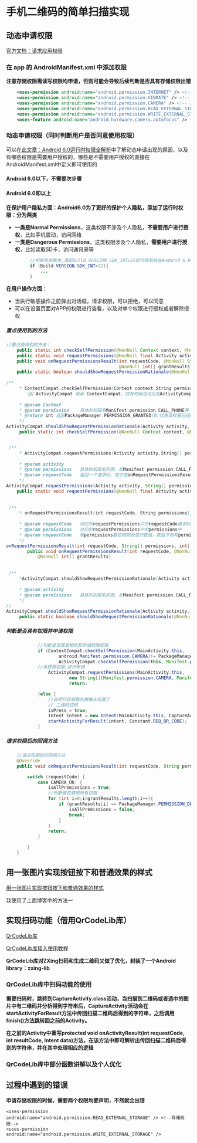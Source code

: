 # 手机二维码的简单扫描实现

## 动态申请权限

[官方文档：请求应用权限](https://developer.android.com/training/permissions/requesting?hl=zh-cn)

### 在 app 的 AndroidManifest.xml 中添加权限

**注意存储权限需读写权限均申请，否则可能会导致后续判断是否具有存储权限出错**

```xml
    <uses-permission android:name="android.permission.INTERNET" /> <!-- 网络权限 -->
    <uses-permission android:name="android.permission.VIBRATE" /> <!-- 震动权限 -->
    <uses-permission android:name="android.permission.CAMERA" /> <!-- 摄像头权限 -->
    <uses-permission android:name="android.permission.READ_EXTERNAL_STORAGE" /> <!--存储权限-->
    <uses-permission android:name="android.permission.WRITE_EXTERNAL_STORAGE" />
    <uses-feature android:name="android.hardware.camera.autofocus" /> <!-- 自动聚焦权限 -->
```



### 动态申请权限（同时判断用户是否同意使用权限）

可以在[此文章：Android 6.0运行时权限全解析](https://www.jianshu.com/p/174c271cd93a)中了解动态申请出现的原因，以及有哪些权限是需要用户授权的，哪些是不需要用户授权的直接在AndroidManifest.xml中定义即可使用的

#### Android 6.0以下，不需要次步骤



#### Android 6.0即以上

**在保护用户隐私方面：Android6.0为了更好的保护个人隐私，添加了运行时权限：分为两类**

+ **一类是Normal Permissions**，这类权限不涉及个人隐私，**不需要用户进行授权**，比如手机震动，访问网络
+ **一类是Dangerous Permissions**，这类权限涉及个人隐私，**需要用户进行授权**，比如读取SD卡，访问通讯录等

```java
         //判断系统版本,满足Build.VERSION.SDK_INT>22即代表系统在Andorid 6.0即以上
         if (Build.VERSION.SDK_INT>22){
             ...
         }
```





**在用户操作方面：**

+ 当执行敏感操作之前弹出对话框，请求权限，可以拒绝，可以同意
+ 可以在设置页面对APP的权限进行查看，以及对单个权限进行授权或者解除授权



##### 重点使用到的方法

```java
//重点使用到的方法：
	public static int checkSelfPermission(@NonNull Context context, @NonNull String permission);
	public static void requestPermissions(@NonNull final Activity activity, @NonNull final String[] permissions, @IntRange(from = 0L) final int requestCode)
	public void onRequestPermissionsResult(int requestCode, @NonNull String[] permissions,
                                           @NonNull int[] grantResults)     
	public static boolean shouldShowRequestPermissionRationale(@NonNull Activity activity, @NonNull String permission)
    
/**
     * ContextCompat.checkSelfPermission(Context context,String permission)方法：检查应用是否具有某个危险权限。如果		  应用具有此权限，方法将返回PackageManager.PERMISSION_GRANTED(0)，并且应用可以继续操作。如果应用不具有此权限，方法将		返回PackageManager.PERMISSION_DENIED(-1)，且应用必须明确向用户要求权限
       （因 ActivityCompat 继承 ContextCompat，故有时候也可见到ActivityCompat.checkSelfPermission的写法）
     	
     * @param Context
     * @param permission	具体的权限名Manifest.permission.CALL_PHONE等
     * @return int 返回PackageManager.PERMISSION_GRANTED(0)代表该权限已经授权，返回										PackageManager.PERMISSION_DENIED(-1)（即返回不等于PackageManager.PERMISSION_GRANTED时）代表没有授权
     */
ActivityCompat.shouldShowRequestPermissionRationale(Activity activity, String permission)
     public static int checkSelfPermission(@NonNull Context context, @NonNull String permission);


 /**
     * ActivityCompat.requestPermissions(Activity activity,String[] permissions,int requestCode)方法：调用这个		  方法后会弹出一个对话框提示用户授权所申请的权限。
     
     * @param activity
     * @param permissions	具体的权限名列表，如Manifest.permission.CALL_PHONE、Manifest.permission.CAMERA等
     * @param requestCode	返回一个请求码，用于在onRequestPermissionsResult方法中确认用户响应的是哪个权限的对		   							   话框
     */
ActivityCompat.requestPermissions(Activity activity, String[] permissions, int requestCode)
	public static void requestPermissions(@NonNull final Activity activity, @NonNull final String[] permissions, @IntRange(from = 0L) final int requestCode)
    
    
 /**
     * onRequestPermissionsResult(int requestCode, String permissions[], int[] grantResults)方法：当应用请求权		限时，系统将向用户显示一个对话框。当用户响应时，系统将调用应用的 onRequestPermissionsResult() 方法，向其传递用户响	   应，处理对应的场景。（如果需要处理用户响应，则需要重写该方法，并在其中写对应的逻辑）
     
     * @param requestCode	对应的requestPermissions中的requestCode请求码
     * @param permissions	对应的requestPermissions中的permissions中
     * @param requestCode	和permissions数组相同长度的数组，数组下标和permissions中相对应，对应下标处的数为				   PackageManager.PERMISSION_GRANTED(0)代表用户授予权限，对应下标处的数为PackageManager.PERMISSION_DENIED(-1)	   代表用户未授予权限
     */
onRequestPermissionsResult(int requestCode, String[] permissions, int[] grantResults)
        public void onRequestPermissionsResult(int requestCode, @NonNull String[] permissions,
            @NonNull int[] grantResults)
    
    
 /**
     *ActivityCompat.shouldShowRequestPermissionRationale(Activity activity, String permission)：如果应用之前请		 求过此权限但用户拒绝了请求，此方法将返回 true。如果用户在过去拒绝了权限请求，并在权限请求系统对话框中选择了 Don't ask 	  again 选项，此方法将返回 false。如果设备规范禁止应用具有该权限，此方法也会返回 false。
     
     * @param activity
     * @param permissions	具体的权限名列表，如Manifest.permission.CALL_PHONE、Manifest.permission.CAMERA等
     */
//
ActivityCompat.shouldShowRequestPermissionRationale(Activity activity, String permission)
     public static boolean shouldShowRequestPermissionRationale(@NonNull Activity activity, @NonNull String permission)


```



##### 判断是否具有权限并申请权限

```java
			//判断是否获取相机和存储权限权限
            if (ContextCompat.checkSelfPermission(MainActivity.this,
                    android.Manifest.permission.CAMERA)!= PackageManager.PERMISSION_GRANTED ||
                    ActivityCompat.checkSelfPermission(this, Manifest.permission.READ_EXTERNAL_STORAGE) != PackageManager.PERMISSION_GRANTED){
            //未获得权限,进行申请
                ActivityCompat.requestPermissions(MainActivity.this,
                        new String[]{Manifest.permission.CAMERA, Manifest.permission.WRITE_EXTERNAL_STORAGE},CAMERA_OK);
                        return;

            }else {
                //说明已经获取到摄像头权限了
                // 二维码扫码
                isPress = true;
                Intent intent = new Intent(MainActivity.this, CaptureActivity.class);
                startActivityForResult(intent, Constant.REQ_QR_CODE);
            }
```



##### 请求权限后的回调方法

```java
    //请求权限后的回调方法
    @Override
    public void onRequestPermissionsResult(int requestCode, String permissions[], int[] grantResults) {

        switch (requestCode) {
            case CAMERA_OK: {
                isAllPremissions = true;
                //判断是否获得所有权限
                for (int i=0;i<grantResults.length;i++){
                    if (grantResults[i] == PackageManager.PERMISSION_DENIED){
                        isAllPremissions = false;
                        break;
                    }
                }
                return;
            }

        }
    }
```





## 用一张图片实现按钮按下和普通效果的样式

[用一张图片实现按钮按下和普通效果的样式](https://www.cnblogs.com/tianzhijiexian/p/4505190.html)

我使用了上面博客中的方法一



## 实现扫码功能（借用QrCodeLib库）

[QrCodeLib库](https://github.com/ahuyangdong/QrCodeLib/tree/androidx) 

[QrCodeLib库接入使用教程](https://blog.csdn.net/ahuyangdong/article/details/89339970)

**QrCodeLib库对ZXing扫码和生成二维码又做了优化，封装了一个Android library：zxing-lib**



### QrCodeLib库中扫码功能的使用

**需要扫码时，跳转到CaptureActivity.class活动，当扫描到二维码或者选中的图片中有二维码并分析得到字符串后，CaptureActivity活动会在startActivityForResult方法中传回扫描二维码后得到的字符串，之后调用finish()方法跳转回之前的Activity。**

**在之前的Activity中重写protected void onActivityResult(int requestCode, int resultCode, Intent data)方法，在该方法中即可解析出传回扫描二维码后得到的字符串，并在其中处理相应的逻辑**





### QrCodeLib库中部分函数讲解以及个人优化





## 过程中遇到的错误

**申请存储权限的时候，需要两个权限均要声明，不然就会出错**

```
<uses-permission android:name="android.permission.READ_EXTERNAL_STORAGE" /> <!--存储权限-->
<uses-permission android:name="android.permission.WRITE_EXTERNAL_STORAGE" />
```